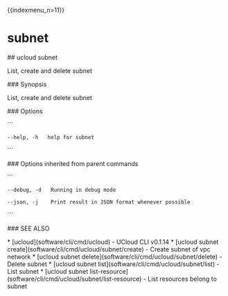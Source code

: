 {{indexmenu_n>11}}

# subnet

\#\# ucloud subnet

List, create and delete subnet

\#\#\# Synopsis

List, create and delete subnet

\#\#\# Options

\`\`\`

``` 
--help, -h   help for subnet 
```

\`\`\`

\#\#\# Options inherited from parent commands

\`\`\`

``` 
--debug, -d   Running in debug mode 
```

``` 
--json, -j    Print result in JSON format whenever possible 
```

\`\`\`

\#\#\# SEE ALSO

\* \[ucloud\](software/cli/cmd/ucloud) - UCloud CLI v0.1.14 \* \[ucloud
subnet create\](software/cli/cmd/ucloud/subnet/create) - Create subnet
of vpc network \* \[ucloud subnet
delete\](software/cli/cmd/ucloud/subnet/delete) - Delete subnet \*
\[ucloud subnet list\](software/cli/cmd/ucloud/subnet/list) - List
subnet \* \[ucloud subnet
list-resource\](software/cli/cmd/ucloud/subnet/list-resource) - List
resources belong to subnet
